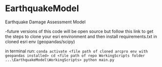 # EarthquakeModel
Earthquake Damage Assessment Model


-future versions of this code will be open source but follow this link to get the steps to clone your esri environment and then install requirements.txt in cloned esri env
(geopandas/scipy)

in terminal run:
`conda activate <file path of cloned arcpro env with geopandas installed>
  cd <file path of repo WorkingScripts folder ...\EarthquakeModel\WorkingScripts>
  python main.py`

